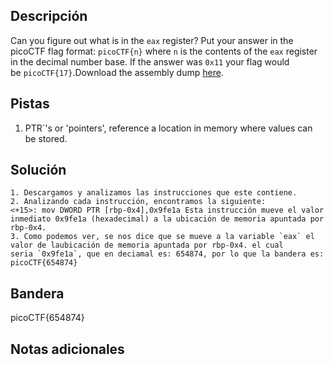 ## Descripción

Can you figure out what is in the `eax` register? Put your answer in the picoCTF flag format: `picoCTF{n}` where `n` is the contents of the `eax` register in the decimal number base. If the answer was `0x11` your flag would be `picoCTF{17}`.Download the assembly dump [here](https://artifacts.picoctf.net/c/510/disassembler-dump0_b.txt).

## Pistas

1. PTR`'s or 'pointers', reference a location in memory where values can be stored.

## Solución

```python()
1. Descargamos y analizamos las instrucciones que este contiene.
2. Analizando cada instrucción, encontramos la siguiente:
<+15>: mov DWORD PTR [rbp-0x4],0x9fe1a Esta instrucción mueve el valor inmediato 0x9fe1a (hexadecimal) a la ubicación de memoria apuntada por rbp-0x4.
3. Como podemos ver, se nos dice que se mueve a la variable `eax` el valor de laubicación de memoria apuntada por rbp-0x4. el cual seria `0x9fe1a`, que en deciamal es: 654874, por lo que la bandera es: picoCTF{654874}

```

## Bandera

picoCTF{654874}

## Notas adicionales